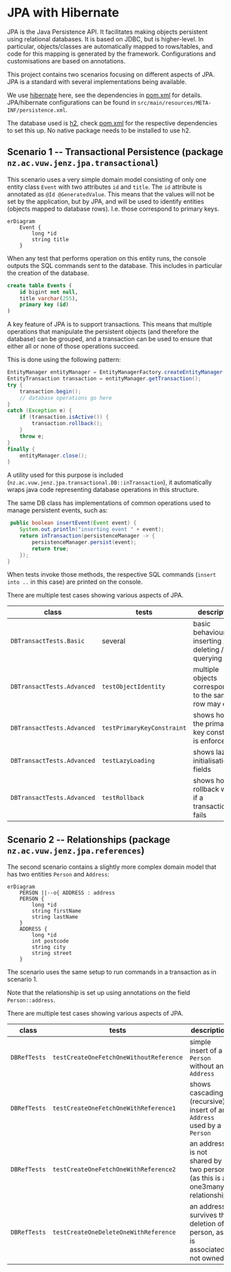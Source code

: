 # JPA with Hibernate

JPA is the Java Persistence API. It facilitates making objects persistent using relational databases.
It is based on JDBC, but is higher-level. In particular, objects/classes are automatically mapped 
to rows/tables, and code for this mapping is generated by the framework. Configurations and customisations are based on annotations. 

This project contains two scenarios focusing on different aspects of JPA. 
JPA is a standard with several implementations being available.

We use [hibernate](https://hibernate.org/) here, see the dependencies in [pom.xml](pom.xml) for details.
JPA/hibernate configurations can be found in `src/main/resources/META-INF/persistence.xml`.

The database used is [h2](https://www.h2database.com/), check [pom.xml](pom.xml) for the respective dependencies
to set this up. No native package needs to be installed to use h2.

## Scenario 1 -- Transactional Persistence (package `nz.ac.vuw.jenz.jpa.transactional`)

This scenario uses a very simple domain model consisting of only one entity class `Event`
with two attributes `id` and `title`. The `id` attribute is annotated as `@Id @GeneratedValue`. 
This means that the values will not be set by the application, but by JPA, and will be 
used to identify entities (objects mapped to database rows). 
I.e. those correspond to primary keys.

```mermaid
erDiagram
    Event {
        long *id
        string title
    }
```

When any test that performs operation on this entity runs, the console outputs the SQL commands 
sent to the database. This includes in particular the creation of the database.

```sql
create table Events (
    id bigint not null,
    title varchar(255),
    primary key (id)
)
```

A key feature of JPA is to support transactions. This means that multiple operations that 
manipulate the persistent objects (and therefore the database) can be grouped, and a transaction
can be used to ensure that either all or none of those operations succeed. 

This is done using the following pattern:

```java
EntityManager entityManager = EntityManagerFactory.createEntityManager();
EntityTransaction transaction = entityManager.getTransaction();
try {
    transaction.begin();
    // database operations go here
}
catch (Exception e) {
    if (transaction.isActive()) {
        transaction.rollback();
    }
    throw e;
}
finally {
    entityManager.close();
}
```

A utility used for this purpose is included (`nz.ac.vuw.jenz.jpa.transactional.DB::inTransaction`), it automatically wraps java code representing
database operations in this structure. 

The same DB class has implementations of common operations used to manage persistent events, 
such as:

```java
 public boolean insertEvent(Event event) {
    System.out.println("inserting event " + event);
    return inTransaction(persistenceManager -> {
        persistenceManager.persist(event);
        return true;
    });
}
```

When tests invoke those methods, the respective SQL commands (`insert into ..` in this case)
are printed on the console. 

There are multiple test cases showing various aspects of JPA. 

| class                   | tests                      | description                                              |
|-------------------------|----------------------------|----------------------------------------------------------|
| `DBTransactTests.Basic` | several                    | basic behaviour inserting / deleting / querying          |
| `DBTransactTests.Advanced`      | `testObjectIdentity`       | multiple objects corresponding to the same row may exist |
| `DBTransactTests.Advanced`      | `testPrimaryKeyConstraint` | shows how the primary key constraint is enforced         |
| `DBTransactTests.Advanced`      | `testLazyLoading`          | shows lazy initialisation of fields                      |
| `DBTransactTests.Advanced`      | `testRollback`             | shows how a rollback works if a transaction fails        |


## Scenario 2 -- Relationships (package `nz.ac.vuw.jenz.jpa.references`)

The second scenario contains a slightly more complex domain model that has two entities
`Person` and `Address`:

```mermaid
erDiagram
    PERSON ||--o{ ADDRESS : address
    PERSON {
        long *id
        string firstName
        string lastName
    }
    ADDRESS {
        long *id
        int postcode
        string city
        string street
    }
```

The scenario uses the same setup to run commands in a transaction as in scenario 1. 

Note that the relationship is set up using annotations on the field `Person::address`.

There are multiple test cases showing various aspects of JPA.

| class        | tests                                   | description                                                                  |
|--------------|-----------------------------------------|------------------------------------------------------------------------------|
| `DBRefTests` | `testCreateOneFetchOneWithoutReference` | simple insert of a `Person` without an `Address`                             |
| `DBRefTests`  | `testCreateOneFetchOneWithReference1`   | shows cascading (recursive) insert of an `Address` used by a `Person`        |
| `DBRefTests`  | `testCreateOneFetchOneWithReference2`   | an address is not shared by two persons (as this is a one3many relationship) |
| `DBRefTests`  | `testCreateOneDeleteOneWithReference`   | an address survives the deletion of a person, as it is associated, not owned |
